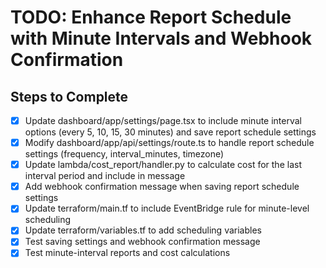# TODO: Enhance Report Schedule with Minute Intervals and Webhook Confirmation

## Steps to Complete

- [x] Update dashboard/app/settings/page.tsx to include minute interval options (every 5, 10, 15, 30 minutes) and save report schedule settings
- [x] Modify dashboard/app/api/settings/route.ts to handle report schedule settings (frequency, interval_minutes, timezone)
- [x] Update lambda/cost_report/handler.py to calculate cost for the last interval period and include in message
- [x] Add webhook confirmation message when saving report schedule settings
- [x] Update terraform/main.tf to include EventBridge rule for minute-level scheduling
- [x] Update terraform/variables.tf to add scheduling variables
- [x] Test saving settings and webhook confirmation message
- [x] Test minute-interval reports and cost calculations
